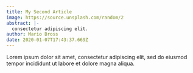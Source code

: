 ```yaml
---
title: My Second Article
image: https://source.unsplash.com/random/2
abstract: |-
  consectetur adipiscing elit.
author: Mario Bross
date: 2020-01-07T17:43:37.669Z
---
```


Lorem ipsum dolor sit amet, consectetur adipiscing elit, sed do eiusmod tempor incididunt ut labore et dolore magna aliqua.
